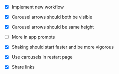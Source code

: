 - [x] Implement new workflow

 - [x] Carousel arrows should both be visible
 - [x] Carousel arrows should be same height
 - [ ] More in app prompts
 - [x] Shaking should start faster and be more vigorous

 - [x] Use carousels in restart page
 - [x] Share links